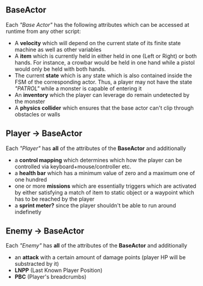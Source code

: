 ## BaseActor

Each *"Base Actor"* has the following attributes which can be accessed at runtime from any other script:

- A **velocity** which will depend on the current state of its finite state machine as well as other variables
- A **item** which is currently held in either held in one (Left or Right) or both hands. For instance, a crowbar would be held in one hand while a pistol would only be held with both hands.
- The current **state** which is any state which is also contained inside the FSM of the corresponding actor. Thus, a player may not have the state *"PATROL"* while a monster is capable of entering it
- An **inventory** which the player can leverage do remain undetected by the monster
- A **physics collider** which ensures that the base actor can't clip through obstacles or walls

## Player -> BaseActor

Each *"Player"* has **all** of the attributes of the **BaseActor** and additionally

- a **control mapping** which determines which how the player can be controlled via keyboard+mouse/controller etc.
- a **health bar** which has a minimum value of zero and a maximum one of one hundred
- one or more **missions** which are essentially triggers which are activated by either satisfying a match of item to static object or a waypoint which has to be reached by the player
- a **sprint meter?** since the player shouldn't be able to run around indefinetly

## Enemy -> BaseActor

Each *"Enemy"* has **all** of the attributes of the **BaseActor** and additionally

- an **attack** with a certain amount of damage points (player HP will be substracted by it)
- **LNPP** (Last Known Player Position)
- **PBC** (Player's breadcrumbs)